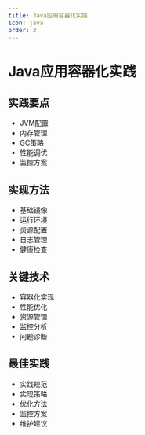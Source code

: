 ```yaml
---
title: Java应用容器化实践
icon: java
order: 3
---
```


# Java应用容器化实践

## 实践要点
- JVM配置
- 内存管理
- GC策略
- 性能调优
- 监控方案

## 实现方法
- 基础镜像
- 运行环境
- 资源配置
- 日志管理
- 健康检查

## 关键技术
- 容器化实现
- 性能优化
- 资源管理
- 监控分析
- 问题诊断

## 最佳实践
- 实践规范
- 实现策略
- 优化方法
- 监控方案
- 维护建议
